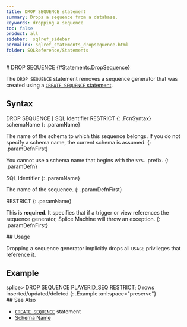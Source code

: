 ```yaml
---
title: DROP SEQUENCE statement
summary: Drops a sequence from a database.
keywords: dropping a sequence
toc: false
product: all
sidebar:  sqlref_sidebar
permalink: sqlref_statements_dropsequence.html
folder: SQLReference/Statements
---
```

<section>
<div class="TopicContent" data-swiftype-index="true" markdown="1">
# DROP SEQUENCE   {#Statements.DropSequence}

The `DROP SEQUENCE` statement removes a sequence generator that was
created using a [`CREATE SEQUENCE`
statement](sqlref_statements_createsequence.html).

## Syntax

<div class="fcnWrapperWide" markdown="1">
    DROP SEQUENCE [ SQL Identifier RESTRICT
{: .FcnSyntax}

</div>
<div class="paramList" markdown="1">
schemaName
{: .paramName}

The name of the schema to which this sequence belongs. If you do not
specify a schema name, the current schema is assumed.
{: .paramDefnFirst}

You cannot use a schema name that begins with the `SYS.` prefix.
{: .paramDefn}

SQL Identifier
{: .paramName}

The name of the sequence.
{: .paramDefnFirst}

RESTRICT
{: .paramName}

This is **required**. It specifies that if a trigger or view references
the sequence generator, Splice Machine will throw an exception.
{: .paramDefnFirst}

</div>
## Usage

Dropping a sequence generator implicitly drops all `USAGE` privileges
that reference it.

## Example

<div class="preWrapper" markdown="1">
    splice> DROP SEQUENCE PLAYERID_SEQ RESTRICT;
    0 rows inserted/updated/deleted
{: .Example xml:space="preserve"}

</div>
## See Also

* [`CREATE SEQUENCE`](sqlref_statements_createsequence.html) statement
* [Schema Name](sqlref_identifiers_types.html#SchemaName)

</div>
</section>

